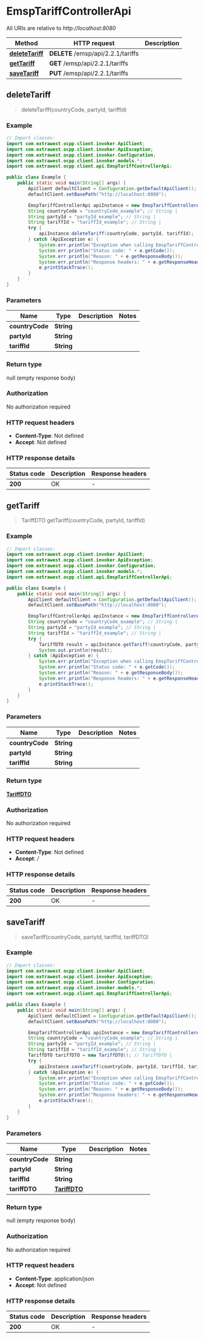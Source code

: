 # EmspTariffControllerApi

All URIs are relative to *http://localhost:8080*

| Method | HTTP request | Description |
|------------- | ------------- | -------------|
| [**deleteTariff**](EmspTariffControllerApi.md#deleteTariff) | **DELETE** /emsp/api/2.2.1/tariffs |  |
| [**getTariff**](EmspTariffControllerApi.md#getTariff) | **GET** /emsp/api/2.2.1/tariffs |  |
| [**saveTariff**](EmspTariffControllerApi.md#saveTariff) | **PUT** /emsp/api/2.2.1/tariffs |  |



## deleteTariff

> deleteTariff(countryCode, partyId, tariffId)



### Example

```java
// Import classes:
import com.extrawest.ocpp.client.invoker.ApiClient;
import com.extrawest.ocpp.client.invoker.ApiException;
import com.extrawest.ocpp.client.invoker.Configuration;
import com.extrawest.ocpp.client.invoker.models.*;
import com.extrawest.ocpp.client.api.EmspTariffControllerApi;

public class Example {
    public static void main(String[] args) {
        ApiClient defaultClient = Configuration.getDefaultApiClient();
        defaultClient.setBasePath("http://localhost:8080");

        EmspTariffControllerApi apiInstance = new EmspTariffControllerApi(defaultClient);
        String countryCode = "countryCode_example"; // String | 
        String partyId = "partyId_example"; // String | 
        String tariffId = "tariffId_example"; // String | 
        try {
            apiInstance.deleteTariff(countryCode, partyId, tariffId);
        } catch (ApiException e) {
            System.err.println("Exception when calling EmspTariffControllerApi#deleteTariff");
            System.err.println("Status code: " + e.getCode());
            System.err.println("Reason: " + e.getResponseBody());
            System.err.println("Response headers: " + e.getResponseHeaders());
            e.printStackTrace();
        }
    }
}
```

### Parameters


| Name | Type | Description  | Notes |
|------------- | ------------- | ------------- | -------------|
| **countryCode** | **String**|  | |
| **partyId** | **String**|  | |
| **tariffId** | **String**|  | |

### Return type

null (empty response body)

### Authorization

No authorization required

### HTTP request headers

- **Content-Type**: Not defined
- **Accept**: Not defined


### HTTP response details
| Status code | Description | Response headers |
|-------------|-------------|------------------|
| **200** | OK |  -  |


## getTariff

> TariffDTO getTariff(countryCode, partyId, tariffId)



### Example

```java
// Import classes:
import com.extrawest.ocpp.client.invoker.ApiClient;
import com.extrawest.ocpp.client.invoker.ApiException;
import com.extrawest.ocpp.client.invoker.Configuration;
import com.extrawest.ocpp.client.invoker.models.*;
import com.extrawest.ocpp.client.api.EmspTariffControllerApi;

public class Example {
    public static void main(String[] args) {
        ApiClient defaultClient = Configuration.getDefaultApiClient();
        defaultClient.setBasePath("http://localhost:8080");

        EmspTariffControllerApi apiInstance = new EmspTariffControllerApi(defaultClient);
        String countryCode = "countryCode_example"; // String | 
        String partyId = "partyId_example"; // String | 
        String tariffId = "tariffId_example"; // String | 
        try {
            TariffDTO result = apiInstance.getTariff(countryCode, partyId, tariffId);
            System.out.println(result);
        } catch (ApiException e) {
            System.err.println("Exception when calling EmspTariffControllerApi#getTariff");
            System.err.println("Status code: " + e.getCode());
            System.err.println("Reason: " + e.getResponseBody());
            System.err.println("Response headers: " + e.getResponseHeaders());
            e.printStackTrace();
        }
    }
}
```

### Parameters


| Name | Type | Description  | Notes |
|------------- | ------------- | ------------- | -------------|
| **countryCode** | **String**|  | |
| **partyId** | **String**|  | |
| **tariffId** | **String**|  | |

### Return type

[**TariffDTO**](TariffDTO.md)

### Authorization

No authorization required

### HTTP request headers

- **Content-Type**: Not defined
- **Accept**: */*


### HTTP response details
| Status code | Description | Response headers |
|-------------|-------------|------------------|
| **200** | OK |  -  |


## saveTariff

> saveTariff(countryCode, partyId, tariffId, tariffDTO)



### Example

```java
// Import classes:
import com.extrawest.ocpp.client.invoker.ApiClient;
import com.extrawest.ocpp.client.invoker.ApiException;
import com.extrawest.ocpp.client.invoker.Configuration;
import com.extrawest.ocpp.client.invoker.models.*;
import com.extrawest.ocpp.client.api.EmspTariffControllerApi;

public class Example {
    public static void main(String[] args) {
        ApiClient defaultClient = Configuration.getDefaultApiClient();
        defaultClient.setBasePath("http://localhost:8080");

        EmspTariffControllerApi apiInstance = new EmspTariffControllerApi(defaultClient);
        String countryCode = "countryCode_example"; // String | 
        String partyId = "partyId_example"; // String | 
        String tariffId = "tariffId_example"; // String | 
        TariffDTO tariffDTO = new TariffDTO(); // TariffDTO | 
        try {
            apiInstance.saveTariff(countryCode, partyId, tariffId, tariffDTO);
        } catch (ApiException e) {
            System.err.println("Exception when calling EmspTariffControllerApi#saveTariff");
            System.err.println("Status code: " + e.getCode());
            System.err.println("Reason: " + e.getResponseBody());
            System.err.println("Response headers: " + e.getResponseHeaders());
            e.printStackTrace();
        }
    }
}
```

### Parameters


| Name | Type | Description  | Notes |
|------------- | ------------- | ------------- | -------------|
| **countryCode** | **String**|  | |
| **partyId** | **String**|  | |
| **tariffId** | **String**|  | |
| **tariffDTO** | [**TariffDTO**](TariffDTO.md)|  | |

### Return type

null (empty response body)

### Authorization

No authorization required

### HTTP request headers

- **Content-Type**: application/json
- **Accept**: Not defined


### HTTP response details
| Status code | Description | Response headers |
|-------------|-------------|------------------|
| **200** | OK |  -  |

